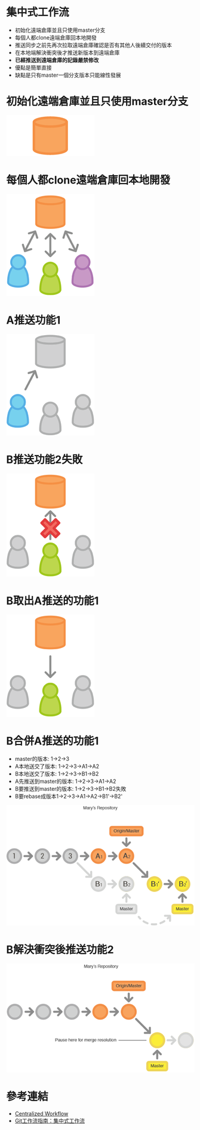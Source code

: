 # 集中式工作流
* 初始化遠端倉庫並且只使用master分支
* 每個人都clone遠端倉庫回本地開發
* 推送同步之前先再次拉取遠端倉庫確認是否有其他人後續交付的版本
* 在本地端解決衝突後才推送新版本到遠端倉庫
* **已經推送到遠端倉庫的記錄嚴禁修改**
* 優點是簡單直接
* 缺點是只有master一個分支版本只能線性發展

# 初始化遠端倉庫並且只使用master分支
![初始化遠端倉庫並且只使用master分支](1.png)

# 每個人都clone遠端倉庫回本地開發
![每個人都clone遠端倉庫回本地開發](2.png)

# A推送功能1
![A推送功能1](3.png)

# B推送功能2失敗
![B推送功能2失敗](4.png)

# B取出A推送的功能1
![B取出A推送的功能1](5.png)

# B合併A推送的功能1
* master的版本: 1->2->3
* A本地送交了版本: 1->2->3->A1->A2
* B本地送交了版本: 1->2->3->B1->B2
* A先推送到master的版本: 1->2->3->A1->A2
* B要推送到master的版本: 1->2->3->B1->B2失敗
* B要rebase成版本1->2->3->A1->A2->B1'->B2'

![B合併A推送的功能1](6.png)

# B解決衝突後推送功能2
![B解決衝突後推送功能2](7.png)

# 參考連結
* [Centralized Workflow](https://www.atlassian.com/git/tutorials/comparing-workflows/centralized-workflow)
* [Git工作流指南：集中式工作流](http://blog.jobbole.com/76847/)
